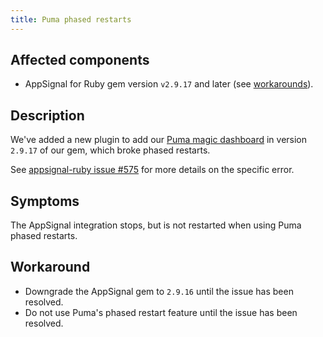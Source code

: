 ```yaml
---
title: Puma phased restarts
---
```


## Affected components

- AppSignal for Ruby gem version `v2.9.17` and later (see [workarounds](#workaround)).

## Description

We've added a new plugin to add our [Puma magic dashboard](https://docs.appsignal.com/ruby/integrations/puma.html#minutely-probe) in version `2.9.17` of our gem, which broke phased restarts.

See [appsignal-ruby issue #575](https://github.com/appsignal/appsignal-ruby/issues/575) for more details on the specific error.

## Symptoms

The AppSignal integration stops, but is not restarted when using Puma phased restarts.

## Workaround

- Downgrade the AppSignal gem to `2.9.16` until the issue has been resolved.
- Do not use Puma's phased restart feature until the issue has been resolved.

